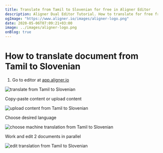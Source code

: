 ```yaml
---
title: Translate from Tamil to Slovenian for free in Aligner Editor
description: Aligner Dual Editor Tutorial. How to translate for free from Tamil to Slovenian. Aligner is multilingual document management platform. 
ogImage: "https://www.aligner.io/images/aligner-logo.png"
date: 2020-05-06T07:09:21+03:00
image: ../images/aligner-logo.png
onBlog: true
---
```


# How to translate document from Tamil to Slovenian

1. Go to editor at [app.aligner.io](https://app.aligner.io "Aligner App web page")

![translate from Tamil to Slovenian](../aligner-blank-editor.png "translate from Tamil to Slovenian")

Copy-paste content or upload content

![upload content from Tamil to Slovenian](../aligner-uploaded-document.png "upload content from Tamil to Slovenian")

Choose desired language

![choose machine translation from Tamil to Slovenian](../aligner-language-dropdown.png "choose machine translation from Tamil to Slovenian")

Work and edit 2 documents in parallel

![edit translation from Tamil to Slovenian](../aligner-double-sitded-editor.png "edit translation from Tamil to Slovenian")


